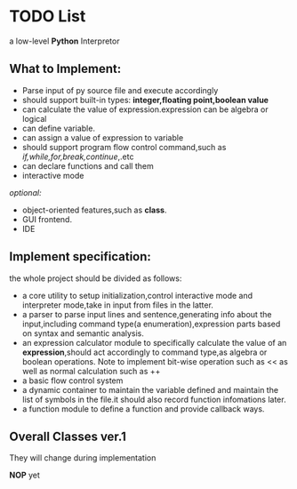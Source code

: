 # TODO List

a low-level **Python** Interpretor

## What to Implement:

- Parse input of py source file and execute accordingly
- should support built-in types: **integer,floating point,boolean value**
- can calculate the value of expression.expression can be algebra or logical
- can define variable.
- can assign a value of expression to variable
- should support program flow control command,such as *if,while,for,break,continue*,.etc
- can declare functions and call them
- interactive mode

*optional:*

- object-oriented features,such as **class**.
- GUI frontend.
- IDE

## Implement specification:

the whole project should be divided as follows:

- a core utility to setup initialization,control interactive mode and interpreter mode,take in input from files in the latter.
- a parser to parse input lines and sentence,generating info about the input,including command type(a enumeration),expression parts based on syntax and semantic analysis.
- an expression calculator module to specifically calculate the value of an **expression**,should act accordingly to command type,as algebra or boolean operations. Note to implement bit-wise operation such as << as well as normal calculation such as ++
- a basic flow control system
- a dynamic container to maintain the variable defined and maintain the list of symbols in the file.it should also record function infomations later.
- a function module to define a function and provide callback ways.



## Overall Classes ver.1

They will change during implementation



**NOP** yet 

